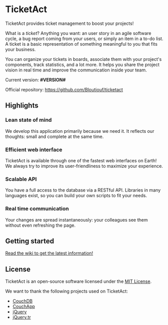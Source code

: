 TicketAct
=========

TicketAct provides ticket management to boost your projects!

What is a *ticket*? Anything you want: an user story in an agile software cycle, a bug report coming from your users, or simply an item in a to-do list. A ticket is a basic representation of something meaningful to you that fits your business.

You can organize your tickets in boards, associate them with your project's components, track statistics, and a lot more. It helps you share the project vision in real time and improve the communication inside your team.

Current version: **#VERSION#**

Official repository: https://github.com/Bloutiouf/ticketact

Highlights
----------

### Lean state of mind

We develop this application primarily because we need it. It reflects our thoughts: small and complete at the same time. 

### Efficient web interface

TicketAct is available through one of the fastest web interfaces on Earth! We always try to improve its user-friendliness to maximize your experience.

### Scalable API

You have a full access to the database via a RESTful API. Libraries in many languages exist, so you can build your own scripts to fit your needs.

### Real time communication

Your changes are spread instantaneously: your colleagues see them without even refreshing the page.

Getting started
---------------

[Read the wiki to get the latest information!](https://github.com/Bloutiouf/ticketact/wiki)

License
-------

TicketAct is an open-source software licensed under the [MIT License](http://www.opensource.org/licenses/MIT).

We want to thank the following projects used on TicketAct:

* [CouchDB](http://couchdb.apache.org/)
* [CouchApp](http://couchapp.org)
* [jQuery](http://jquery.org/)
* [jQuery.tr](https://github.com/Bloutiouf/jquery.tr)
